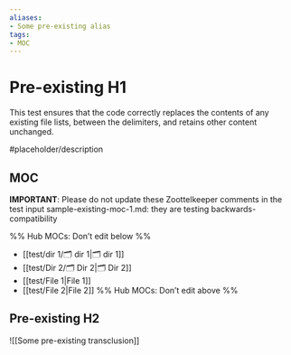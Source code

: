 ```yaml
---
aliases:
- Some pre-existing alias
tags: 
- MOC
---
```


# Pre-existing H1

This test ensures that the code correctly replaces the contents of
any existing file lists, between the delimiters, and retains
other content unchanged.

#placeholder/description 

## MOC

**IMPORTANT**: Please do not update these Zoottelkeeper comments in the test input
sample-existing-moc-1.md: they are testing backwards-compatibility

%% Hub MOCs: Don’t edit below  %%
-  [[test/dir 1/🗂️ dir 1|🗂️ dir 1]]
-  [[test/Dir 2/🗂️ Dir 2|🗂️ Dir 2]]
-  [[test/File 1|File 1]]
-  [[test/File 2|File 2]]
%% Hub MOCs: Don’t edit above  %%

## Pre-existing H2

![[Some pre-existing transclusion]]
